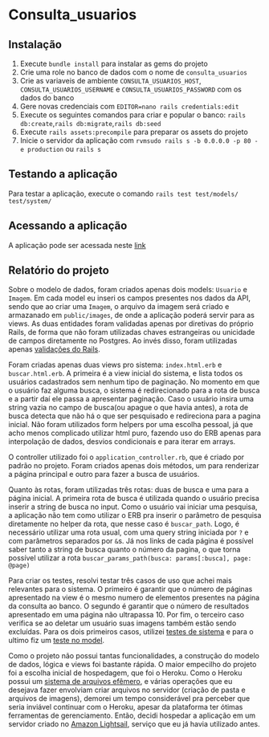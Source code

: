 # Consulta_usuarios

## Instalação

1. Execute `bundle install` para instalar as gems do projeto
2. Crie uma role no banco de dados com o nome de `consulta_usuarios`
3. Crie as variaveis de ambiente `CONSULTA_USUARIOS_HOST`, `CONSULTA_USUARIOS_USERNAME` e `CONSULTA_USUARIOS_PASSWORD` com os dados do banco
4. Gere novas credenciais com  `EDITOR=nano rails credentials:edit`
5. Execute os seguintes comandos para criar e popular o banco: `rails db:create`,`rails db:migrate`,`rails db:seed`
6. Execute `rails assets:precompile` para preparar os assets do projeto
7. Inicie o servidor da aplicação com `rvmsudo rails s -b 0.0.0.0 -p 80 -e production` ou `rails s`

## Testando a aplicação

Para testar a aplicação, execute o comando `rails test test/models/ test/system/`

## Acessando a aplicação

A aplicação pode ser acessada neste [link](http://52.73.177.118)

## Relatório do projeto

Sobre o modelo de dados, foram criados apenas dois models: `Usuario` e `Imagem`. Em cada model eu inseri os campos
presentes nos dados da API, sendo que ao criar uma `Imagem`, o arquivo da imagem será criado e armazanado em `public/images`, de onde a aplicação
poderá servir para as views. As duas entidades foram validadas apenas por diretivas do próprio Rails, de forma que não foram utilizadas chaves estrangeiras ou unicidade de campos diretamente no Postgres. Ao invés disso, foram utilizadas apenas [validações do Rails](https://guides.rubyonrails.org/active_record_validations.html).

Foram criadas apenas duas views pro sistema: `index.html.erb` e `buscar.html.erb`. A primeira é a view inicial do sistema, e lista todos os usuários
cadastrados sem nenhum tipo de paginação. No momento em que o usuário faz alguma busca, o sistema é redirecionado para a rota de busca e a partir daí ele passa a apresentar paginação. Caso o usuário insira uma string vazia no campo de busca(ou apague o que havia antes), a rota de busca detecta que não há o que ser pesquisado e redireciona para a pagina inicial. Não foram utilizados form helpers por uma escolha pessoal, já que acho menos complicado utilizar html puro, fazendo uso do ERB apenas para interpolação de dados, desvios condicionais e para iterar em arrays.

O controller utilizado foi o `application_controller.rb`, que é criado por padrão no projeto. Foram criados apenas dois métodos, um para renderizar a página principal e outro para fazer a busca de usuários.

Quanto às rotas, foram utilizadas três rotas: duas de busca e uma para a página inicial. A primeira rota de busca é utilizada quando o usuário precisa inserir a string de busca no input. Como o usuário vai iniciar uma pesquisa, a aplicação não tem como utilizar o ERB pra inserir o parâmetro de pesquisa diretamente no helper da rota, que nesse caso é `buscar_path`. Logo, é necessário utilizar uma rota usual, com uma query string iniciada por `?` e com parâmetros separados por `&`s. Já nos links de cada página é possível saber tanto a string de busca quanto o número da pagina, o que torna possível utilizar a rota `buscar_params_path(busca: params[:busca], page: @page)`

Para criar os testes, resolvi testar três casos de uso que achei mais relevantes para o sistema. O primeiro é garantir que o número de páginas apresentado na view é o mesmo numero de elementos presentes na página da consulta ao banco. O segundo é garantir que o número de resultados apresentado
em uma página não ultrapassa 10. Por fim, o terceiro caso verifica se ao deletar um usuário suas imagens também estão sendo excluídas. Para os dois primeiros casos, utilizei [testes de sistema](https://guides.rubyonrails.org/testing.html#system-testing) e para o ultimo fiz um [teste no model](https://guides.rubyonrails.org/testing.html#model-testing).

Como o projeto não possui tantas funcionalidades, a construção do modelo de dados, lógica e views
foi bastante rápida. O maior empecilho do projeto foi a escolha inicial de hospedagem, que foi o Heroku.
Como o Heroku possui um [sistema de arquivos efêmero](https://devcenter.heroku.com/articles/active-storage-on-heroku), e várias operações que eu desejava fazer envolviam criar arquivos no servidor (criação de pasta e arquivos de imagens), demorei um tempo considerável pra perceber
que seria inviável continuar com o Heroku, apesar da plataforma ter ótimas ferramentas de gerenciamento. Então, decidi
hospedar a aplicação em um servidor criado no [Amazon Lightsail](https://aws.amazon.com/pt/lightsail/), serviço que eu já havia utilizado antes.